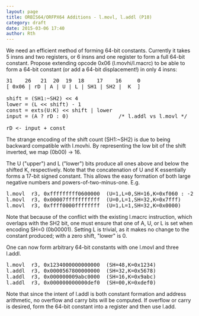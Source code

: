 ```yaml
---
layout: page
title: ORBIS64/ORFPX64 Additions - l.movl, l.addl (P10)
category: draft
date: 2015-03-06 17:40
author: Rth
---
```


We need an efficient method of forming 64-bit constants.  Currently it takes 5 insns and two registers,
or 6 insns and one register to form a full 64-bit constant.  Propose extending opcode 0x06 (l.movhi/l.macrc)
to be able to form a 64-bit constant (or add a 64-bit displacement!) in only 4 insns:

<pre>
31    26   21  20  19  18    17    16     0
[ 0x06 | rD | A | U | L | SH1 | SH2 |  K  ]

shift = (SH1:~SH2) << 4
lower = (L << shift) - 1
const = exts(U:K) << shift | lower
input = (A ? rD : 0)                /* l.addl vs l.movl */

rD <- input + const
</pre>

The strange encoding of the shift count (SH1:~SH2) is due to being backward compatible with l.movhi.
By representing the low bit of the shift inverted, we map (0b00) -> 16.

The U ("upper") and L ("lower") bits produce all ones above and below the shifted K, respectively.
Note that the concatenation of U and K essentially forms a 17-bit signed constant.
This allows the easy formation of both large negative numbers and powers-of-two-minus-one.  E.g.

<pre>
l.movl  r3, 0xfffffffff0600000  (U=1,L=0,SH=16,K=0xf060 : -262144000)
l.movl  r3, 0x00007fffffffffff  (U=0,L=1,SH=32,K=0x7fff)
l.movl  r3, 0xffff0000ffffffff  (U=1,L=1,SH=32,K=0x0000)
</pre>

Note that because of the conflict with the existing l.macrc instruction, which overlaps with the SH2 bit,
one must ensure that one of A, U, or L is set when encoding SH=0 (0b00001).  Setting L is trivial, as it
makes no change to the constant produced; with a zero shift, "lower" is 0.

One can now form arbitrary 64-bit constants with one l.movl and three l.addl.

<pre>
l.movl  r3, 0x1234000000000000  (SH=48,K=0x1234)
l.addl  r3, 0x0000567800000000  (SH=32,K=0x5678)
l.addl  r3, 0x000000009abc0000  (SH=16,K=0x9abc)
l.addl  r3, 0x000000000000def0  (SH=00,K=0xdef0)
</pre>

Note that since the intent of l.addl is both constant formation and address arithmetic, no overflow
and carry bits will be computed.  If overflow or carry is desired, form the 64-bit constant into a
register and then use l.add.


